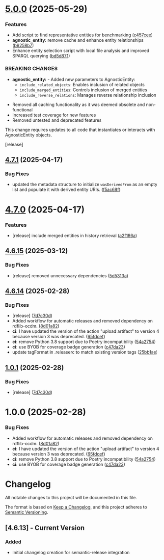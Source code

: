 # [5.0.0](https://github.com/opencitations/time-agnostic-library/compare/4.7.1...5.0.0) (2025-05-29)


### Features

* Add script to find representative entities for benchmarking ([c457cee](https://github.com/opencitations/time-agnostic-library/commit/c457ceedcda721406dfb12ad5974d804e4d45066))
* **agnostic_entity:** remove cache and enhance entity relationships ([b9258b7](https://github.com/opencitations/time-agnostic-library/commit/b9258b768d082907696ec5720bfe70e529021255))
* Enhance entity selection script with local file analysis and improved SPARQL querying ([bd5d871](https://github.com/opencitations/time-agnostic-library/commit/bd5d8714d305b913220d36e290d4e15c411407b7))


### BREAKING CHANGES

* **agnostic_entity:** - Added new parameters to AgnosticEntity:
  - `include_related_objects`: Enables inclusion of related objects
  - `include_merged_entities`: Controls inclusion of merged entities
  - `include_reverse_relations`: Manages reverse relationship inclusion
- Removed all caching functionality as it was deemed obsolete and non-functional
- Increased test coverage for new features
- Removed untested and deprecated features

This change requires updates to all code that instantiates or interacts with AgnosticEntity objects.

[release]

## [4.7.1](https://github.com/opencitations/time-agnostic-library/compare/4.7.0...4.7.1) (2025-04-17)


### Bug Fixes

* updated the metadata structure to initialize `wasDerivedFrom` as an empty list and populate it with derived entity URIs. ([f5ac68f](https://github.com/opencitations/time-agnostic-library/commit/f5ac68f1e70209dc750f796e46e8625554352ba0))

# [4.7.0](https://github.com/opencitations/time-agnostic-library/compare/4.6.15...4.7.0) (2025-04-17)


### Features

* [release] include merged entities in history retrieval ([a2f186a](https://github.com/opencitations/time-agnostic-library/commit/a2f186a262427ee7cd0dafc6b10333c0ab995071))

## [4.6.15](https://github.com/opencitations/time-agnostic-library/compare/4.6.14...4.6.15) (2025-03-12)


### Bug Fixes

* [release] removed unnecessary dependencies ([5d5313a](https://github.com/opencitations/time-agnostic-library/commit/5d5313afa68401df080124bc7ca96d6ea25a68c9))

## [4.6.14](https://github.com/opencitations/time-agnostic-library/compare/4.6.13...4.6.14) (2025-02-28)


### Bug Fixes

* [release] ([7d7c30d](https://github.com/opencitations/time-agnostic-library/commit/7d7c30d435f69eae771d2516c3a6e298c25aec68))
* Added workflow for automatic releases and removed dependency on rdflib-ocdm. ([8d01a82](https://github.com/opencitations/time-agnostic-library/commit/8d01a82d57c754fd5c6ceb81bbbab6aea1e909c8))
* **ci:** I have updated the version of the action "upload artifact" to version 4 because version 3 was deprecated. ([65fdcef](https://github.com/opencitations/time-agnostic-library/commit/65fdcef36f2d0692e8beb35a6ed3d982c1322e4b))
* **ci:** remove Python 3.8 support due to Poetry incompatibility ([54a2754](https://github.com/opencitations/time-agnostic-library/commit/54a2754cb22819597ac9a616b239f3b13a368136))
* **ci:** use BYOB for coverage badge generation ([c47da23](https://github.com/opencitations/time-agnostic-library/commit/c47da2338913cd73a36e5500f6e4955477de3d67))
* update tagFormat in .releaserc to match existing version tags ([25bb1ae](https://github.com/opencitations/time-agnostic-library/commit/25bb1ae514fbd544274025c154f75fc2b8b5563f))

## [1.0.1](https://github.com/opencitations/time-agnostic-library/compare/v1.0.0...v1.0.1) (2025-02-28)


### Bug Fixes

* [release] ([7d7c30d](https://github.com/opencitations/time-agnostic-library/commit/7d7c30d435f69eae771d2516c3a6e298c25aec68))

# 1.0.0 (2025-02-28)


### Bug Fixes

* Added workflow for automatic releases and removed dependency on rdflib-ocdm. ([8d01a82](https://github.com/opencitations/time-agnostic-library/commit/8d01a82d57c754fd5c6ceb81bbbab6aea1e909c8))
* **ci:** I have updated the version of the action "upload artifact" to version 4 because version 3 was deprecated. ([65fdcef](https://github.com/opencitations/time-agnostic-library/commit/65fdcef36f2d0692e8beb35a6ed3d982c1322e4b))
* **ci:** remove Python 3.8 support due to Poetry incompatibility ([54a2754](https://github.com/opencitations/time-agnostic-library/commit/54a2754cb22819597ac9a616b239f3b13a368136))
* **ci:** use BYOB for coverage badge generation ([c47da23](https://github.com/opencitations/time-agnostic-library/commit/c47da2338913cd73a36e5500f6e4955477de3d67))

# Changelog

All notable changes to this project will be documented in this file.

The format is based on [Keep a Changelog](https://keepachangelog.com/en/1.0.0/),
and this project adheres to [Semantic Versioning](https://semver.org/spec/v2.0.0.html).

## [4.6.13] - Current Version

### Added
- Initial changelog creation for semantic-release integration

